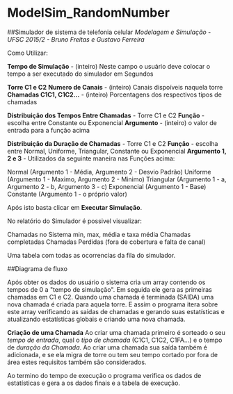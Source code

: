 # ModelSim_RandomNumber

##Simulador de sistema de telefonia celular
*Modelagem e Simulação - UFSC 2015/2 - Bruno Freitas e Gustavo Ferreira*

Como Utilizar:

**Tempo de Simulação** - (inteiro) Neste campo o usuário deve colocar o tempo a ser executado do simulador em Segundos

**Torre C1 e C2**
**Numero de Canais** - (inteiro) Canais dispoíveis naquela torre
**Chamadas C1C1, C1C2...** - (inteiro) Porcentagens dos respectivos tipos de chamadas

**Distribuição dos Tempos Entre Chamadas** - Torre C1 e C2
**Função** - escolha entre Constante ou Exponencial
**Argumento** - (inteiro) o valor de entrada para a função acima

 **Distribuição da Duração de Chamadas** - Torre C1 e C2
 **Função** - escolha entre Normal, Uniforme, Triangular, Constante ou Exponencial
 **Argumento 1, 2 e 3** - Utilizados da seguinte maneira nas Funções acima:
 
 Normal (Argumento 1 - Média, Argumento 2 - Desvio Padrão)
 Uniforme (Argumento 1 - Maximo, Argumento 2 - Minimo)
 Triangular (Argumento 1 - a, Argumento 2 - b, Argumento 3 - c)
 Exponencial (Argumento 1 - Base)
 Constante (Argumento 1 - o próprio valor)
 
 Após isto basta clicar em **Executar Simulação**.
 
 No relatório do Simulador é possivel visualizar:
 
 Chamadas no Sistema min, max, média e taxa média
 Chamadas completadas
 Chamadas Perdidas (fora de cobertura e falta de canal)
 
 Uma tabela com todas as ocorrencias da fila do simulador.
 
 
##Diagrama de fluxo 
 
Após obter os dados do usuário o sistema cria um array contendo os tempos de 0 a "tempo de simulação". Em seguida ele gera as primeiras chamadas em C1 e C2. Quando uma chamada é terminada (SAIDA) uma nova chamada é criada para aquela torre. E assim o programa itera sobre este array verificando as saidas de chamadas e gerando suas estatísticas e atualizando estatísticas globais e criando uma nova chamada.

**Criação de uma Chamada** 
Ao criar uma chamada primeiro é sorteado o seu *tempo de entrada*, qual o *tipo de chamada* (C1C1, C1C2, C1FA...) e o tempo de *duração da Chamada*. Ao criar uma chamada sua saída também é adicionada, e se ela migra de torre ou tem seu tempo cortado por fora de área estes requisitos também são considerados.


Ao termino do tempo de execução o programa verifica os dados de estatísticas e gera a os dados finais e a tabela de execução.
 




